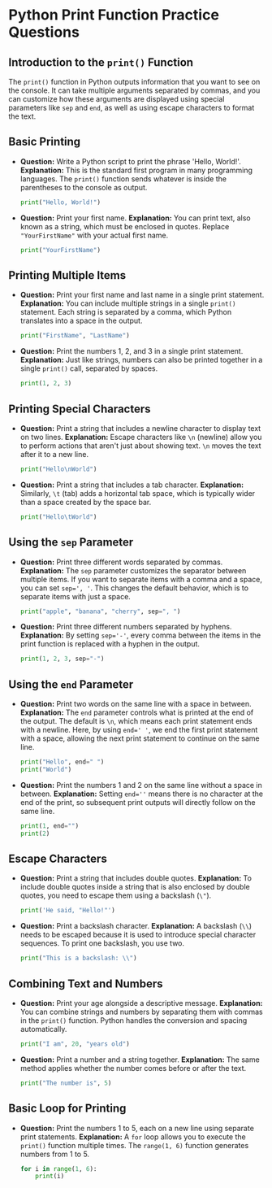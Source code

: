 # Python Print Function Practice Questions

## Introduction to the `print()` Function
The `print()` function in Python outputs information that you want to see on the console. It can take multiple arguments separated by commas, and you can customize how these arguments are displayed using special parameters like `sep` and `end`, as well as using escape characters to format the text.

## Basic Printing
- **Question:** Write a Python script to print the phrase 'Hello, World!'.
  **Explanation:** This is the standard first program in many programming languages. The `print()` function sends whatever is inside the parentheses to the console as output.
  ```python
  print("Hello, World!")
  ```

- **Question:** Print your first name.
  **Explanation:** You can print text, also known as a string, which must be enclosed in quotes. Replace `"YourFirstName"` with your actual first name.
  ```python
  print("YourFirstName")
  ```

## Printing Multiple Items
- **Question:** Print your first name and last name in a single print statement.
  **Explanation:** You can include multiple strings in a single `print()` statement. Each string is separated by a comma, which Python translates into a space in the output.
  ```python
  print("FirstName", "LastName")
  ```

- **Question:** Print the numbers 1, 2, and 3 in a single print statement.
  **Explanation:** Just like strings, numbers can also be printed together in a single `print()` call, separated by spaces.
  ```python
  print(1, 2, 3)
  ```

## Printing Special Characters
- **Question:** Print a string that includes a newline character to display text on two lines.
  **Explanation:** Escape characters like `\n` (newline) allow you to perform actions that aren't just about showing text. `\n` moves the text after it to a new line.
  ```python
  print("Hello\nWorld")
  ```

- **Question:** Print a string that includes a tab character.
  **Explanation:** Similarly, `\t` (tab) adds a horizontal tab space, which is typically wider than a space created by the space bar.
  ```python
  print("Hello\tWorld")
  ```

## Using the `sep` Parameter
- **Question:** Print three different words separated by commas.
  **Explanation:** The `sep` parameter customizes the separator between multiple items. If you want to separate items with a comma and a space, you can set `sep=', '`. This changes the default behavior, which is to separate items with just a space.
  ```python
  print("apple", "banana", "cherry", sep=", ")
  ```

- **Question:** Print three different numbers separated by hyphens.
  **Explanation:** By setting `sep='-'`, every comma between the items in the print function is replaced with a hyphen in the output.
  ```python
  print(1, 2, 3, sep="-")
  ```

## Using the `end` Parameter
- **Question:** Print two words on the same line with a space in between.
  **Explanation:** The `end` parameter controls what is printed at the end of the output. The default is `\n`, which means each print statement ends with a newline. Here, by using `end=' '`, we end the first print statement with a space, allowing the next print statement to continue on the same line.
  ```python
  print("Hello", end=" ")
  print("World")
  ```

- **Question:** Print the numbers 1 and 2 on the same line without a space in between.
  **Explanation:** Setting `end=''` means there is no character at the end of the print, so subsequent print outputs will directly follow on the same line.
  ```python
  print(1, end="")
  print(2)
  ```

## Escape Characters
- **Question:** Print a string that includes double quotes.
  **Explanation:** To include double quotes inside a string that is also enclosed by double quotes, you need to escape them using a backslash (`\"`).
  ```python
  print('He said, "Hello!"')
  ```

- **Question:** Print a backslash character.
  **Explanation:** A backslash (`\\`) needs to be escaped because it is used to introduce special character sequences. To print one backslash, you use two.
  ```python
  print("This is a backslash: \\")
  ```

## Combining Text and Numbers
- **Question:** Print your age alongside a descriptive message.
  **Explanation:** You can combine strings and numbers by separating them with commas in the `print()` function. Python handles the conversion and spacing automatically.
  ```python
  print("I am", 20, "years old")
  ```

- **Question:** Print a number and a string together.
  **Explanation:** The same method applies whether the number comes before or after the text.
  ```python
  print("The number is", 5)
  ```

## Basic Loop for Printing
- **Question:** Print the numbers 1 to 5, each on a new line using separate print statements.
  **Explanation:** A `for` loop allows you to execute the `print()` function multiple times. The `range(1, 6)` function generates numbers from 1 to 5.
  ```python
  for i in range(1, 6):
      print(i)
  ```
